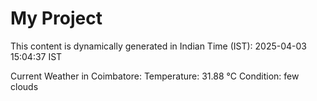 # My Project

This content is dynamically generated in Indian Time (IST): 2025-04-03 15:04:37 IST


Current Weather in Coimbatore:
Temperature: 31.88 °C
Condition: few clouds
